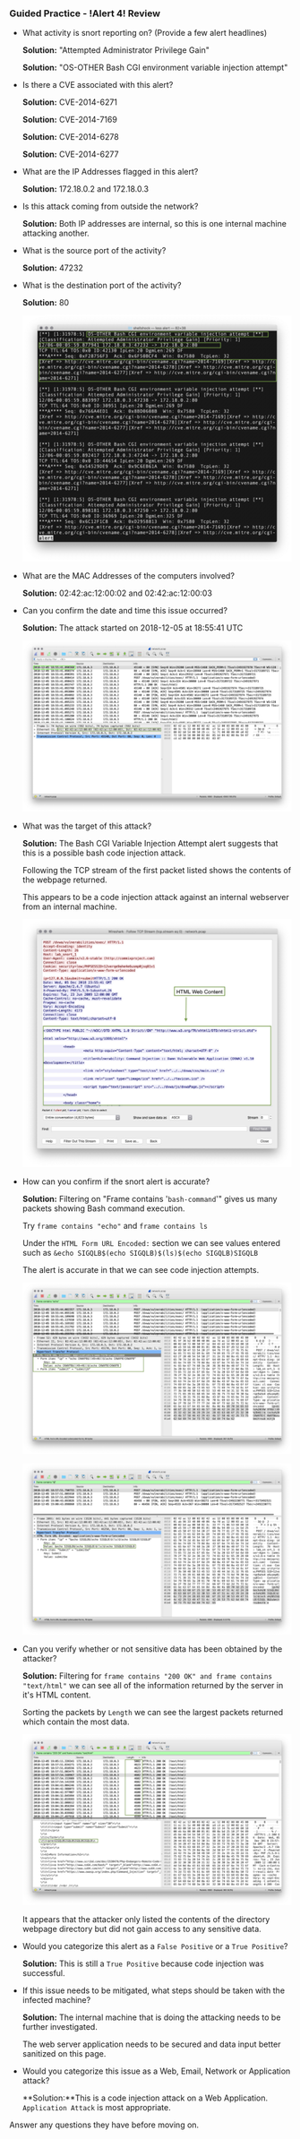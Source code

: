 ### Guided Practice - !Alert 4! Review
- What activity is snort reporting on? (Provide a few alert headlines)
    
    **Solution:**  "Attempted Administrator Privilege Gain"
    
    **Solution:** "OS-OTHER Bash CGI environment variable injection attempt"
- Is there a CVE associated with this alert?
    
    **Solution:** CVE-2014-6271
    
    **Solution:** CVE-2014-7169
    
    **Solution:** CVE-2014-6278
    
    **Solution:** CVE-2014-6277

- What are the IP Addresses flagged in this alert?
    
    **Solution:** 172.18.0.2 and 172.18.0.3

- Is this attack coming from outside the network?
    
    **Solution:** Both IP addresses are internal, so this is one internal machine attacking another.

- What is the source port of the activity?
    
    **Solution:** 47232

- What is the destination port of the activity?
    
    **Solution:** 80
    
    ![](images/Snort.jpg)

- What are the MAC Addresses of the computers involved?
    
    **Solution:** 02:42:ac:12:00:02 and 02:42:ac:12:00:03

- Can you confirm the date and time this issue occurred?
    
    **Solution:** The attack started on 2018-12-05 at 18:55:41 UTC
    
    ![](images/MACTime.jpg)

- What was the target of this attack?
       
    **Solution:** The Bash CGI Variable Injection Attempt alert suggests that this is a possible bash code injection attack.
       
    Following the TCP stream of the first packet listed shows the contents of the webpage returned.
       
    This appears to be a code injection attack against an internal webserver from an internal machine.
    
    ![](images/HTML-Content.jpg)

- How can you confirm if the snort alert is accurate?
   
    **Solution:**  Filtering on "Frame contains '`bash-command`'" gives us many packets showing Bash command execution.
    
     Try `frame contains "echo"` and `frame contains ls`
    
     Under the `HTML Form URL Encoded:` section we can see values entered such as `&echo SIGQLB$(echo SIGQLB)$(ls)$(echo SIGQLB)SIGQLB`
    
    The alert is accurate in that we can see code injection attempts.
    
    ![](images/FrameContains.jpg)
    
    ![](images/FrameContains2.jpg)

- Can you verify whether or not sensitive data has been obtained by the attacker?
        
    **Solution:** Filtering for `frame contains "200 OK" and frame contains "text/html"` we can see all of the information returned by the server in it's HTML content.
        
    Sorting the packets by `Length` we can see the largest packets returned which contain the most data.
    
    ![](images/Data.jpg)
    
    It appears that the attacker only listed the contents of the directory webpage directory but did not gain access to any sensitive data.

- Would you categorize this alert as a `False Positive` or a `True Positive`?
    
    **Solution:** This is still a `True Positive` because code injection was successful.

- If this issue needs to be mitigated, what steps should be taken with the infected machine?
    
    **Solution:** The internal machine that is doing the attacking needs to be further investigated.
    
    The web server application needs to be secured and data input better sanitized on this page.

- Would you categorize this issue as a Web, Email, Network or Application attack?
    
    **Solution:**This is a code injection attack on a Web Application. `Application Attack` is most appropriate.

Answer any questions they have before moving on.